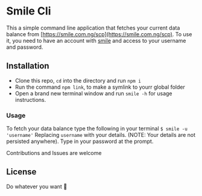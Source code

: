 # Smile Cli
This a simple command line application that fetches your current data balance from [https://smile.com.ng/scp](https://smile.com.ng/scp). To use it, you need to have an account with [smile](https://smile.com.ng/) and access to your username and password.

## Installation
 - Clone this repo, `cd` into the directory and run `npm i`
 - Run the command `npm link`, to make a symlink to yourr global folder
 - Open a brand new terminal window and run `smile -h` for usage instructions.

### Usage
To fetch your data balance type the following in your terminal
`$ smile -u 'username'`
Replacing `username` with your details. (NOTE: Your details are not persisted anywhere). 
Type in your password at the prompt.

Contributions and Issues are welcome



## License
Do whatever you want :shrug:
